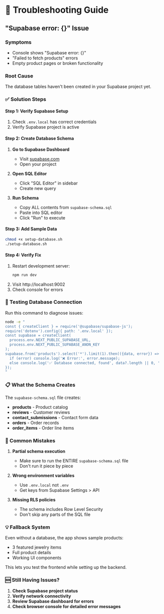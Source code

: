 # 🔧 Troubleshooting Guide

## "Supabase error: {}" Issue

### Symptoms
- Console shows "Supabase error: {}"
- "Failed to fetch products" errors
- Empty product pages or broken functionality

### Root Cause
The database tables haven't been created in your Supabase project yet.

### ✅ Solution Steps

#### Step 1: Verify Supabase Setup
1. Check `.env.local` has correct credentials
2. Verify Supabase project is active

#### Step 2: Create Database Schema
1. **Go to Supabase Dashboard**
   - Visit [supabase.com](https://supabase.com)
   - Open your project

2. **Open SQL Editor**
   - Click "SQL Editor" in sidebar
   - Create new query

3. **Run Schema**
   - Copy ALL contents from `supabase-schema.sql`
   - Paste into SQL editor
   - Click "Run" to execute

#### Step 3: Add Sample Data
```bash
chmod +x setup-database.sh
./setup-database.sh
```

#### Step 4: Verify Fix
1. Restart development server:
   ```bash
   npm run dev
   ```
2. Visit http://localhost:9002
3. Check console for errors

### 🧪 Testing Database Connection

Run this command to diagnose issues:
```bash
node -e "
const { createClient } = require('@supabase/supabase-js');
require('dotenv').config({ path: '.env.local' });
const supabase = createClient(
  process.env.NEXT_PUBLIC_SUPABASE_URL,
  process.env.NEXT_PUBLIC_SUPABASE_ANON_KEY
);
supabase.from('products').select('*').limit(1).then(({data, error}) => {
  if (error) console.log('❌ Error:', error.message);
  else console.log('✅ Database connected, found', data?.length || 0, 'products');
});
"
```

### 📋 What the Schema Creates

The `supabase-schema.sql` file creates:
- **products** - Product catalog
- **reviews** - Customer reviews  
- **contact_submissions** - Contact form data
- **orders** - Order records
- **order_items** - Order line items

### 🚨 Common Mistakes

1. **Partial schema execution**
   - Make sure to run the ENTIRE `supabase-schema.sql` file
   - Don't run it piece by piece

2. **Wrong environment variables**
   - Use `.env.local` not `.env`
   - Get keys from Supabase Settings > API

3. **Missing RLS policies**
   - The schema includes Row Level Security
   - Don't skip any parts of the SQL file

### 💡 Fallback System

Even without a database, the app shows sample products:
- 3 featured jewelry items
- Full product details
- Working UI components

This lets you test the frontend while setting up the backend.

### 🆘 Still Having Issues?

1. **Check Supabase project status**
2. **Verify network connectivity**
3. **Review Supabase dashboard for errors**
4. **Check browser console for detailed error messages**
